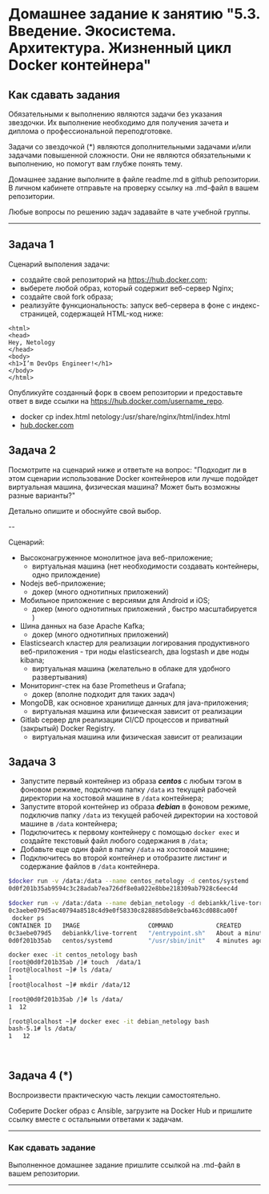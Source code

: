 
# Домашнее задание к занятию "5.3. Введение. Экосистема. Архитектура. Жизненный цикл Docker контейнера"

## Как сдавать задания

Обязательными к выполнению являются задачи без указания звездочки. Их выполнение необходимо для получения зачета и диплома о профессиональной переподготовке.

Задачи со звездочкой (*) являются дополнительными задачами и/или задачами повышенной сложности. Они не являются обязательными к выполнению, но помогут вам глубже понять тему.

Домашнее задание выполните в файле readme.md в github репозитории. В личном кабинете отправьте на проверку ссылку на .md-файл в вашем репозитории.

Любые вопросы по решению задач задавайте в чате учебной группы.

---

## Задача 1

Сценарий выполения задачи:

- создайте свой репозиторий на https://hub.docker.com;
- выберете любой образ, который содержит веб-сервер Nginx;
- создайте свой fork образа;
- реализуйте функциональность:
запуск веб-сервера в фоне с индекс-страницей, содержащей HTML-код ниже:
```
<html>
<head>
Hey, Netology
</head>
<body>
<h1>I’m DevOps Engineer!</h1>
</body>
</html>
```
Опубликуйте созданный форк в своем репозитории и предоставьте ответ в виде ссылки на https://hub.docker.com/username_repo.


- docker cp index.html netology:/usr/share/nginx/html/index.html
- [hub.docker.com](https://hub.docker.com/r/devsys15/netology/)


## Задача 2

Посмотрите на сценарий ниже и ответьте на вопрос:
"Подходит ли в этом сценарии использование Docker контейнеров или лучше подойдет виртуальная машина, физическая машина? Может быть возможны разные варианты?"

Детально опишите и обоснуйте свой выбор.

--

Сценарий:

- Высоконагруженное монолитное java веб-приложение; 
  - виртуальная машина (нет необходимости создавать контейнеры, одно прилождение)
- Nodejs веб-приложение;
  - докер (много однотипных приложений)
- Мобильное приложение c версиями для Android и iOS;
  - докер (много однотипных приложений , быстро масштабируется )
- Шина данных на базе Apache Kafka;
  - докер (много однотипных приложений)
- Elasticsearch кластер для реализации логирования продуктивного веб-приложения - три ноды elasticsearch, два logstash и две ноды kibana;
  - виртуальная машина (желательно в облаке для удобного развертывания)
- Мониторинг-стек на базе Prometheus и Grafana;
  - докер (вполне подходит для таких задач)
- MongoDB, как основное хранилище данных для java-приложения;
  - виртуальная машина или физическая зависит от реализации
- Gitlab сервер для реализации CI/CD процессов и приватный (закрытый) Docker Registry.
  - виртуальная машина или физическая зависит от реализации

## Задача 3

- Запустите первый контейнер из образа ***centos*** c любым тэгом в фоновом режиме, подключив папку ```/data``` из текущей рабочей директории на хостовой машине в ```/data``` контейнера;
- Запустите второй контейнер из образа ***debian*** в фоновом режиме, подключив папку ```/data``` из текущей рабочей директории на хостовой машине в ```/data``` контейнера;
- Подключитесь к первому контейнеру с помощью ```docker exec``` и создайте текстовый файл любого содержания в ```/data```;
- Добавьте еще один файл в папку ```/data``` на хостовой машине;
- Подключитесь во второй контейнер и отобразите листинг и содержание файлов в ```/data``` контейнера.
```bash
$docker run -v /data:/data --name centos_netology -d centos/systemd
0d0f201b35ab9594c3c28adab7ea726df8e0a022e8bbe218309ab7928c6eec4d

$docker run -v /data:/data --name debian_netology -d debiankk/live-torrent
0c3aebe079d5ac40794a8518c4d9e0f58330c828885db8e9cba463cd088ca00f
 docker ps
CONTAINER ID   IMAGE                   COMMAND            CREATED              STATUS              PORTS      NAMES
0c3aebe079d5   debiankk/live-torrent   "/entrypoint.sh"   About a minute ago   Up About a minute   8080/tcp   debian_netology
0d0f201b35ab   centos/systemd          "/usr/sbin/init"   4 minutes ago        Up 3 minutes                   centos_netology

docker exec -it centos_netology bash
[root@0d0f201b35ab /]# touch  /data/1
[root@localhost ~]# ls /data/
1
[root@localhost ~]# mkdir /data/12

[root@0d0f201b35ab /]# ls /data/
1  12

[root@localhost ~]# docker exec -it debian_netology bash
bash-5.1# ls /data/
1   12

 


```

## Задача 4 (*)

Воспроизвести практическую часть лекции самостоятельно.

Соберите Docker образ с Ansible, загрузите на Docker Hub и пришлите ссылку вместе с остальными ответами к задачам.


---

### Как cдавать задание

Выполненное домашнее задание пришлите ссылкой на .md-файл в вашем репозитории.

---
